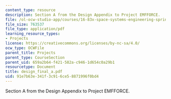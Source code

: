 ```yaml
---
content_type: resource
description: Section A from the Design Appendix to Project EMFFORCE.
file: /ol-ocw-studio-app/courses/16-83x-space-systems-engineering-spring-2002-spring-2003/91e7b63e341f3c916ce58871996f0bd4_design_final_a.pdf
file_size: 763537
file_type: application/pdf
learning_resource_types:
- Projects
license: https://creativecommons.org/licenses/by-nc-sa/4.0/
ocw_type: OCWFile
parent_title: Projects
parent_type: CourseSection
parent_uid: 659a2b64-f421-582a-c946-1d654c0a29b1
resourcetype: Document
title: design_final_a.pdf
uid: 91e7b63e-341f-3c91-6ce5-8871996f0bd4
---
```

Section A from the Design Appendix to Project EMFFORCE.